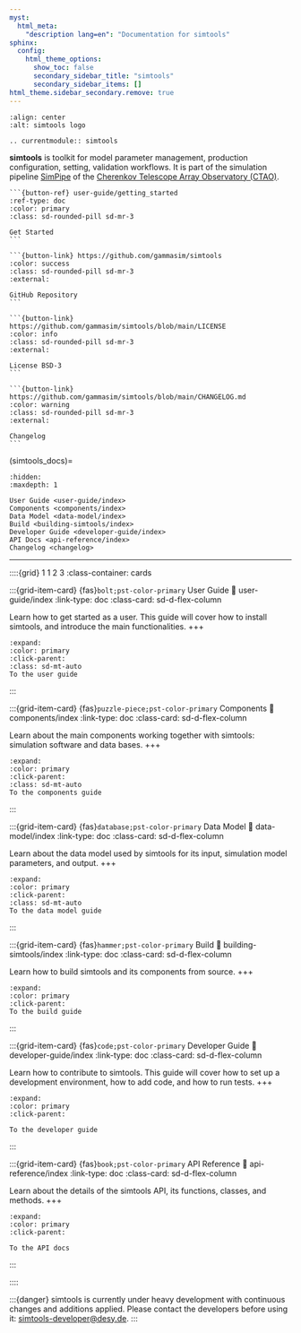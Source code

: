 ```yaml
---
myst:
  html_meta:
    "description lang=en": "Documentation for simtools"
sphinx:
  config:
    html_theme_options:
      show_toc: false
      secondary_sidebar_title: "simtools"
      secondary_sidebar_items: []
html_theme.sidebar_secondary.remove: true
---
```


```{image} ../_static/simtools_logo.png
:align: center
:alt: simtools logo
```

```{eval-rst}
.. currentmodule:: simtools
```

**simtools** is toolkit for model parameter management, production configuration, setting, validation workflows.
It is part of the simulation pipeline [SimPipe](http://cta-computing.gitlab-pages.cta-observatory.org/dpps/simpipe/simpipe/latest/) of the [Cherenkov Telescope Array Observatory (CTAO)](https://www.cta-observatory.org/).

````{div} sd-d-flex-row
```{button-ref} user-guide/getting_started
:ref-type: doc
:color: primary
:class: sd-rounded-pill sd-mr-3

Get Started
```

```{button-link} https://github.com/gammasim/simtools
:color: success
:class: sd-rounded-pill sd-mr-3
:external:

GitHub Repository
```

```{button-link} https://github.com/gammasim/simtools/blob/main/LICENSE
:color: info
:class: sd-rounded-pill sd-mr-3
:external:

License BSD-3
```

```{button-link} https://github.com/gammasim/simtools/blob/main/CHANGELOG.md
:color: warning
:class: sd-rounded-pill sd-mr-3
:external:

Changelog
```
````

(simtools_docs)=

```{toctree}
:hidden:
:maxdepth: 1

User Guide <user-guide/index>
Components <components/index>
Data Model <data-model/index>
Build <building-simtools/index>
Developer Guide <developer-guide/index>
API Docs <api-reference/index>
Changelog <changelog>
```

---

::::{grid} 1 1 2 3
:class-container: cards

:::{grid-item-card} {fas}`bolt;pst-color-primary` User Guide
:link: user-guide/index
:link-type: doc
:class-card: sd-d-flex-column

Learn how to get started as a user.
This guide will cover how to install simtools,
and introduce the main functionalities.
+++

```{button-ref} user-guide/index
:expand:
:color: primary
:click-parent:
:class: sd-mt-auto
To the user guide
```
:::

:::{grid-item-card} {fas}`puzzle-piece;pst-color-primary` Components
:link: components/index
:link-type: doc
:class-card: sd-d-flex-column

Learn about the main components working together with simtools:
simulation software and data bases.
+++

```{button-ref} components/index
:expand:
:color: primary
:click-parent:
:class: sd-mt-auto
To the components guide
```
:::

:::{grid-item-card} {fas}`database;pst-color-primary` Data Model
:link: data-model/index
:link-type: doc
:class-card: sd-d-flex-column

Learn about the data model used by simtools for its input,
simulation model parameters, and output.
+++

```{button-ref} data-model/index
:expand:
:color: primary
:click-parent:
:class: sd-mt-auto
To the data model guide
```
:::

:::{grid-item-card} {fas}`hammer;pst-color-primary` Build
:link: building-simtools/index
:link-type: doc
:class-card: sd-d-flex-column

Learn how to build simtools and its components from source.
+++
```{button-ref} building-simtools/index
:expand:
:color: primary
:click-parent:
To the build guide
```
:::

:::{grid-item-card} {fas}`code;pst-color-primary` Developer Guide
:link: developer-guide/index
:link-type: doc
:class-card: sd-d-flex-column

Learn how to contribute to simtools.
This guide will cover how to set up a development environment,
how to add code, and how to run tests.
+++
```{button-ref} developer-guide/index
:expand:
:color: primary
:click-parent:

To the developer guide
```
:::

:::{grid-item-card} {fas}`book;pst-color-primary` API Reference
:link: api-reference/index
:link-type: doc
:class-card: sd-d-flex-column

Learn about the details of the simtools API, its functions,
classes, and methods.
+++
```{button-ref} api-reference/index
:expand:
:color: primary
:click-parent:

To the API docs
```
:::

::::

:::{danger} simtools is currently under heavy development with continuous changes and additions applied. Please contact the developers before using it: simtools-developer@desy.de.
:::
